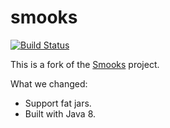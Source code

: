 # smooks

[![Build Status](https://travis-ci.org/dhatim/smooks.svg?branch=master)](https://travis-ci.org/dhatim/smooks)

This is a fork of the [Smooks](https://github.com/smooks/smooks) project.

What we changed:
- Support fat jars.
- Built with Java 8.
